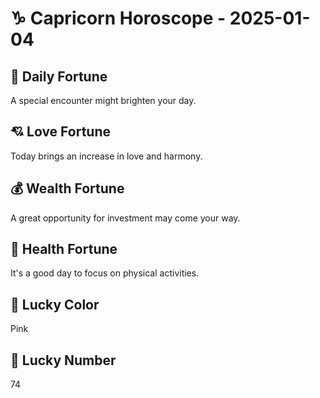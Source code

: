 # ♑ Capricorn Horoscope - 2025-01-04

## 🎯 Daily Fortune

A special encounter might brighten your day.

## 💘 Love Fortune

Today brings an increase in love and harmony.

## 💰 Wealth Fortune

A great opportunity for investment may come your way.

## 🌱 Health Fortune

It's a good day to focus on physical activities.

## 🎨 Lucky Color

Pink

## 🔢 Lucky Number

74
